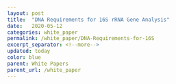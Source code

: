 ```yaml
---
layout: post
title:  "DNA Requirements for 16S rRNA Gene Analysis"
date:   2020-05-12
categories: white_paper
permalink: /white_paper/DNA-Requirements-for-16S
excerpt_separator: <!--more-->
updated: today
color: blue
parent: White Papers
parent_url: /white_paper
---
```


<br>
